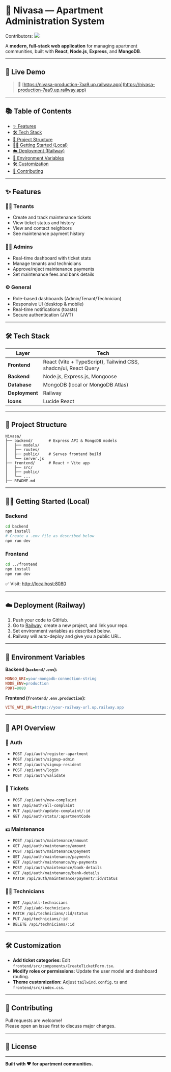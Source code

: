 # 🏢 Nivasa — Apartment Administration System

Contributors:
<a href="https://github.com/sai117/Nivasa/graphs/contributors">
  <img src="https://contrib.rocks/image?repo=sai117/Nivasa" />
</a>

A **modern, full-stack web application** for managing apartment communities, built with **React**, **Node.js**, **Express**, and **MongoDB**.

---

## 🚀 Live Demo

> 🔗 [https://nivasa-production-7aa9.up.railway.app](https://nivasa-production-7aa9.up.railway.app)

---

## 📚 Table of Contents

- [✨ Features](#✨-features)
- [🛠️ Tech Stack](#🛠️-tech-stack)
- [📁 Project Structure](#📁-project-structure)
- [🧑‍💻 Getting Started (Local)](#🧑‍💻-getting-started-local)
- [☁️ Deployment (Railway)](#☁️-deployment-railway)
- [🔑 Environment Variables](#🔑-environment-variables)
- [🛠️ Customization](#🛠️-customization)
- [🤝 Contributing](#🤝-contributing)

---

## ✨ Features

### 🧑‍💼 Tenants
- Create and track maintenance tickets  
- View ticket status and history  
- View and contact neighbors  
- See maintenance payment history

### 🧑‍💼 Admins
- Real-time dashboard with ticket stats  
- Manage tenants and technicians  
- Approve/reject maintenance payments  
- Set maintenance fees and bank details  

### ⚙️ General
- Role-based dashboards (Admin/Tenant/Technician)  
- Responsive UI (desktop & mobile)  
- Real-time notifications (toasts)  
- Secure authentication (JWT)  

---

## 🛠️ Tech Stack

| Layer        | Tech                                       |
| ------------ | ----------------------------------------- |
| **Frontend** | React (Vite + TypeScript), Tailwind CSS, shadcn/ui, React Query |
| **Backend**  | Node.js, Express.js, Mongoose             |
| **Database** | MongoDB (local or MongoDB Atlas)          |
| **Deployment** | Railway                                 |
| **Icons**    | Lucide React                              |

---

## 📁 Project Structure

```
Nivasa/
├── backend/       # Express API & MongoDB models
│   ├── models/
│   ├── routes/
│   ├── public/    # Serves frontend build
│   └── server.js
├── frontend/      # React + Vite app
│   ├── src/
│   ├── public/
│   └── ...
├── README.md
```

---

## 🧑‍💻 Getting Started (Local)

### Backend
```bash
cd backend
npm install
# Create a .env file as described below
npm run dev
```

### Frontend
```bash
cd ../frontend
npm install
npm run dev
```

✅ Visit: [http://localhost:8080](http://localhost:8080)

---

## ☁️ Deployment (Railway)

1. Push your code to GitHub.  
2. Go to [Railway](https://railway.app), create a new project, and link your repo.  
3. Set environment variables as described below.  
4. Railway will auto-deploy and give you a public URL.  

---

## 🔑 Environment Variables

**Backend (`backend/.env`):**
```ini
MONGO_URI=your-mongodb-connection-string
NODE_ENV=production
PORT=8080
```

**Frontend (`frontend/.env.production`):**
```ini
VITE_API_URL=https://your-railway-url.up.railway.app
```

---

## 🔌 API Overview

### 🔐 Auth
- `POST /api/auth/register-apartment`
- `POST /api/auth/signup-admin`
- `POST /api/auth/signup-resident`
- `POST /api/auth/login`
- `POST /api/auth/validate`

### 🎫 Tickets
- `POST /api/auth/new-complaint`
- `GET /api/auth/all-complaint`
- `PUT /api/auth/update-complaint/:id`
- `GET /api/auth/stats/:apartmentCode`

### 💵 Maintenance
- `POST /api/auth/maintenance/amount`
- `GET /api/auth/maintenance/amount`
- `POST /api/auth/maintenance/payment`
- `GET /api/auth/maintenance/payments`
- `GET /api/auth/maintenance/my-payments`
- `POST /api/auth/maintenance/bank-details`
- `GET /api/auth/maintenance/bank-details`
- `PATCH /api/auth/maintenance/payment/:id/status`

### 🧑‍🔧 Technicians
- `GET /api/all-technicians`
- `POST /api/add-technicians`
- `PATCH /api/technicians/:id/status`
- `PUT /api/technicians/:id`
- `DELETE /api/technicians/:id`

---

## 🛠️ Customization

- **Add ticket categories:** Edit `frontend/src/components/CreateTicketForm.tsx`.  
- **Modify roles or permissions:** Update the user model and dashboard routing.  
- **Theme customization:** Adjust `tailwind.config.ts` and `frontend/src/index.css`.  

---

## 🤝 Contributing

Pull requests are welcome!  
Please open an issue first to discuss major changes.

---

## 📄 License

---

**Built with ❤️ for apartment communities.**
